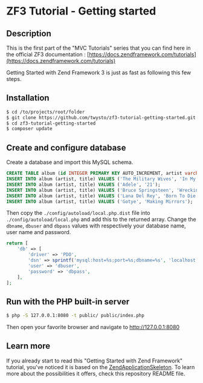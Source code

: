 # ZF3 Tutorial - Getting started

## Description

This is the first part of the "MVC Tutorials" series that you can find here in the official ZF3 documentation :
[https://docs.zendframework.com/tutorials](https://docs.zendframework.com/tutorials)

Getting Started with Zend Framework 3 is just as fast as following this few steps.

## Installation

```bash
$ cd /to/projects/root/folder
$ git clone https://github.com/twysto/zf3-tutorial-getting-started.git
$ cd zf3-tutorial-getting-started
$ composer update
```

## Create and configure database

Create a database and import this MySQL schema.

```sql
CREATE TABLE album (id INTEGER PRIMARY KEY AUTO_INCREMENT, artist varchar(100) NOT NULL, title varchar(100) NOT NULL);
INSERT INTO album (artist, title) VALUES ('The Military Wives', 'In My Dreams');
INSERT INTO album (artist, title) VALUES ('Adele', '21');
INSERT INTO album (artist, title) VALUES ('Bruce Springsteen', 'Wrecking Ball (Deluxe)');
INSERT INTO album (artist, title) VALUES ('Lana Del Rey', 'Born To Die');
INSERT INTO album (artist, title) VALUES ('Gotye', 'Making Mirrors');
```

Then copy the `./config/autoload/local.php.dist` file into `./config/autoload/local.php` and add this to the returned array.
Change the `dbname`, `dbuser` and `dbpass` values with respectively your database name, user name and password.

```php
return [
    'db' => [
        'driver' => 'PDO',
        'dsn' => sprintf('mysql:host=%s;port=%s;dbname=%s', 'localhost', '3306', 'dbname'),
        'user' => 'dbuser',
        'password' => 'dbpass',
    ],
];
```

## Run with the PHP built-in server

```bash
$ php -S 127.0.0.1:8080 -t public/ public/index.php
```

Then open your favorite browser and navigate to http://127.0.0.1:8080

## Learn more

If you already start to read this "Getting Started with Zend Framework" tutorial, you've noticed it is based on the [ZendApplicationSkeleton](https://github.com/zendframework/ZendSkeletonApplication).
To learn more about the possibilities it offers, check this repository README file.
